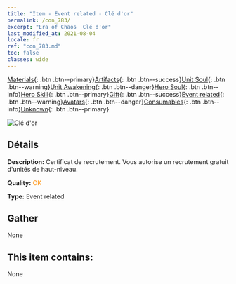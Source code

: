 ```yaml
---
title: "Item - Event related - Clé d'or"
permalink: /con_783/
excerpt: "Era of Chaos  Clé d'or"
last_modified_at: 2021-08-04
locale: fr
ref: "con_783.md"
toc: false
classes: wide
---
```

 [Materials](/ItemsFR/){: .btn .btn--primary}[Artifacts](/ItemsFR/Artifacts/){: .btn .btn--success}[Unit Soul](/ItemsFR/UnitSoul/){: .btn .btn--warning}[Unit Awakening](/ItemsFR/UnitAwakening/){: .btn .btn--danger}[Hero Soul](/ItemsFR/HeroSoul/){: .btn .btn--info}[Hero Skill](/ItemsFR/HeroSkill/){: .btn .btn--primary}[Gift](/ItemsFR/Gift/){: .btn .btn--success}[Event related](/ItemsFR/Events/){: .btn .btn--warning}[Avatars](/ItemsFR/Avatars/){: .btn .btn--danger}[Consumables](/ItemsFR/Consumables/){: .btn .btn--info}[Unknown](/ItemsFR/Unknown/){: .btn .btn--primary}

 ![Clé d'or](/images/t/i_tool_3041.png)

## Détails
 **Description:** Certificat de recrutement. Vous autorise un recrutement gratuit d'unités de haut-niveau.

 **Quality:** <span style="color: #FF8C00">OK</span>

 **Type:** Event related

## Gather

  None

## This item contains:

  None


